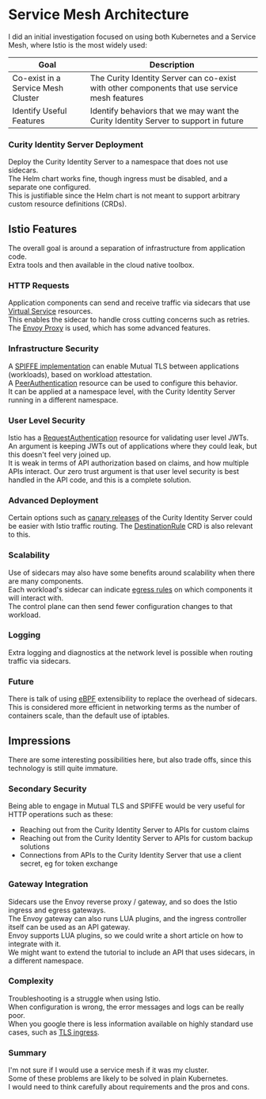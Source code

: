 # Service Mesh Architecture

I did an initial investigation focused on using both Kubernetes and a Service Mesh, where Istio is the most widely used:

| Goal | Description |
| ---- | ----------- |
| Co-exist in a Service Mesh Cluster | The Curity Identity Server can co-exist with other components that use service mesh features |
| Identify Useful Features | Identify behaviors that we may want the Curity Identity Server to support in future |

### Curity Identity Server Deployment

Deploy the Curity Identity Server to a namespace that does not use sidecars.\
The Helm chart works fine, though ingress must be disabled, and a separate one configured.\
This is justifiable since the Helm chart is not meant to support arbitrary custom resource definitions (CRDs).

## Istio Features

The overall goal is around a separation of infrastructure from application code.\
Extra tools and then available in the cloud native toolbox.

### HTTP Requests

Application components can send and receive traffic via sidecars that use [Virtual Service](https://istiobyexample.dev/retry/) resources.\
This enables the sidecar to handle cross cutting concerns such as retries.\
The [Envoy Proxy](https://www.envoyproxy.io/) is used, which has some advanced features.

### Infrastructure Security

A [SPIFFE implementation](https://istio.io/latest/docs/ops/integrations/spire/) can enable Mutual TLS between applications (workloads), based on workload attestation.\
A [PeerAuthentication](https://istio.io/latest/docs/reference/config/security/peer_authentication/) resource can be used to configure this behavior.\
It can be applied at a namespace level, with the Curity Identity Server running in a different namespace.

### User Level Security

Istio has a [RequestAuthentication](https://istio.io/latest/docs/reference/config/security/request_authentication/) resource for validating user level JWTs.\
An argument is keeping JWTs out of applications where they could leak, but this doesn't feel very joined up.\
It is weak in terms of API authorization based on claims, and how multiple APIs interact.
Our zero trust argument is that user level security is best handled in the API code, and this is a complete solution.

### Advanced Deployment

Certain options such as [canary releases](https://istio.io/latest/blog/2017/0.1-canary/) of the Curity Identity Server could be easier with Istio traffic routing.
The [DestinationRule](https://istio.io/latest/docs/reference/config/networking/destination-rule/) CRD is also relevant to this.

### Scalability

Use of sidecars may also have some benefits around scalability when there are many components.\
Each workload's sidecar can indicate [egress rules](https://istio.io/latest/docs/reference/config/networking/sidecar/) on which components it will interact with.\
The control plane can then send fewer configuration changes to that workload.

### Logging

Extra logging and diagnostics at the network level is possible when routing traffic via sidecars.

### Future

There is talk of using [eBPF](https://isovalent.com/blog/post/2021-12-08-ebpf-servicemesh/) extensibility to replace the overhead of sidecars.\
This is considered more efficient in networking terms as the number of containers scale, than the default use of iptables.

## Impressions

There are some interesting possibilities here, but also trade offs, since this technology is still quite immature.

### Secondary Security

Being able to engage in Mutual TLS and SPIFFE would be very useful for HTTP operations such as these:

- Reaching out from the Curity Identity Server to APIs for custom claims
- Reaching out from the Curity Identity Server to APIs for custom backup solutions
- Connections from APIs to the Curity Identity Server that use a client secret, eg for token exchange

### Gateway Integration

Sidecars use the Envoy reverse proxy / gateway, and so does the Istio ingress and egress gateways.\
The Envoy gateway can also runs LUA plugins, and the ingress controller itself can be used as an API gateway.\
Envoy supports LUA plugins, so we could write a short article on how to integrate with it.\
We might want to extend the tutorial to include an API that uses sidecars, in a different namespace.

### Complexity

Troubleshooting is a struggle when using Istio.\
When configuration is wrong, the error messages and logs can be really poor.\
When you google there is less information available on highly standard use cases, such as [TLS ingress](./idsvr/ingress.yaml).

### Summary

I'm not sure if I would use a service mesh if it was my cluster.\
Some of these problems are likely to be solved in plain Kubernetes.\
I would need to think carefully about requirements and the pros and cons.